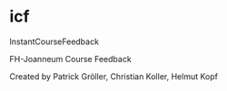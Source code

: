 # icf
InstantCourseFeedback

FH-Joanneum Course Feedback

Created by Patrick Gröller, Christian Koller, Helmut Kopf
